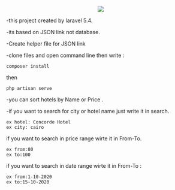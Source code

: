 <p align="center"><img src="https://laravel.com/assets/img/components/logo-laravel.svg"></p>

-this project created by laravel 5.4.

-its based on JSON link not database.

-Create helper file for JSON link

-clone files and open command line then write : 
	
	composer install
then

	php artisan serve

-you can sort hotels by Name or Price .

-if you want to search for city or hotel name just write it in search.

	ex hotel: Concorde Hotel
	ex city: cairo

if you want to search in price range wirte it in From-To.

	ex from:80
	ex to:100
if you want to search in date range wirte it in From-To :

	ex from:1-10-2020
	ex to:15-10-2020


